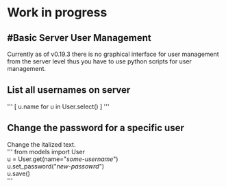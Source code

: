 # Work in progress

#Basic Server User Management
---
Currently as of v0.19.3 there is no graphical interface for user management from the server level thus you have to use python scripts for user management.

## List all usernames on server  
'''
<python>
[ u.name for u in User.select() ]
</python>
'''  

## Change the password for a specific user  
Change the italized text.  
'''
<python>
from models import User  
u = User.get(name="*some-username*")  
u.set_password("*new-passowrd*")  
u.save()  
</python>
'''  